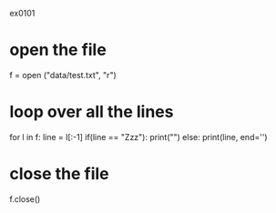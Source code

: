 ex0101

# open the file
f = open ("data/test.txt", "r")

# loop over all the lines
for l in f:
    line = l[:-1]
    if(line == "Zzz"):
        print("")
    else:
        print(line, end='')

# close the file
f.close()



